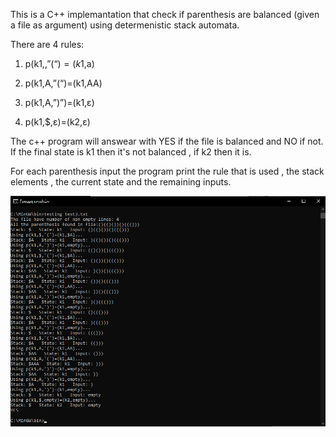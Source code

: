 This is a C++ implemantation that check if parenthesis are balanced (given a file as argument) using determenistic stack automata.

There are 4 rules:

1. p(k1,$,”(“)=(k1,$a) 

2. p(k1,A,”(“)=(k1,AA)

3. p(k1,A,”)”)=(k1,ε)

4. p(k1,$,ε)=(k2,ε) 

The c++ program will answear with YES if the file is balanced and NO if not. If the final state is k1 then it's not balanced , if k2 then it is.

For each parenthesis input the program print the rule that is used , the stack elements , the current state and the remaining inputs.

![](IMAGES/Screenshot.png)
